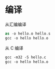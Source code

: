# 编译

从汇编编译
```nasm
as -o hello.o hello.s
gcc -o hello hello.o
```

从 C 编译
```gcc
gcc -m32 -S hello.c
gcc -o hello hello.o
```
